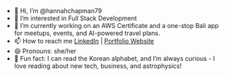 - 👋 Hi, I’m @hannahchapman79
- 👀 I’m interested in Full Stack Development
- 🌱 I’m currently working on an AWS Certificate and a one-stop Bali app for meetups, events, and AI-powered travel plans.
- 📫 How to reach me [LinkedIn](https://www.linkedin.com/in/hannah-chapman-13360097/) | [Portfolio Website](https://hannahchapman.netlify.app/)
- 😄 Pronouns: she/her
- 🚀 Fun fact: I can read the Korean alphabet, and I’m always curious - I love reading about new tech, business, and astrophysics!

